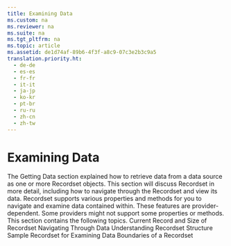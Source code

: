 ```yaml
---
title: Examining Data
ms.custom: na
ms.reviewer: na
ms.suite: na
ms.tgt_pltfrm: na
ms.topic: article
ms.assetid: de1d74af-89b6-4f3f-a8c9-07c3e2b3c9a5
translation.priority.ht: 
  - de-de
  - es-es
  - fr-fr
  - it-it
  - ja-jp
  - ko-kr
  - pt-br
  - ru-ru
  - zh-cn
  - zh-tw
---
```

# Examining Data
<?xml version="1.0" encoding="utf-8"?>
<developerReferenceWithoutSyntaxDocument xmlns="http://ddue.schemas.microsoft.com/authoring/2003/5" xmlns:xlink="http://www.w3.org/1999/xlink" xmlns:xsi="http://www.w3.org/2001/XMLSchema-instance" xsi:schemaLocation="http://ddue.schemas.microsoft.com/authoring/2003/5 http://dduestorage.blob.core.windows.net/ddueschema/developer.xsd">
  <introduction>
    <para>The <legacyLink xlink:href="3931e7ec-f66b-4d5d-aad3-c4bf12e8b154">Getting Data</legacyLink> section explained how to retrieve data from a data source as one or more <legacyBold>Recordset</legacyBold> objects. This section will discuss <legacyBold>Recordset</legacyBold> in more detail, including how to navigate through the <legacyBold>Recordset</legacyBold> and view its data.</para>
    <para>
      <?Comment jrs: Deleted per Megan; no diagram. Bug filed. 2006-02-13T19:12:00Z  Id='0?>
      <?CommentEnd Id='0'
    ?>
      <legacyBold>Recordset</legacyBold> supports various <legacyLink xlink:href="4295a6e5-112d-4595-b18a-57728893ac2d">properties and methods</legacyLink> for you to navigate and examine data contained within. These features are provider-dependent. Some providers might not support some properties or methods. </para>
    <para>This section contains the following topics.  </para>
    <list class="bullet">
      <listItem>
        <para>
          <legacyLink xlink:href="e63ff331-8655-4be7-82c6-e6cd6cc9d16d">Current Record and Size of Recordset</legacyLink>
        </para>
      </listItem>
      <listItem>
        <para>
          <legacyLink xlink:href="8d88c9aa-8ec8-4969-8fa1-1663fd29bfc4">Navigating Through Data</legacyLink>
        </para>
      </listItem>
      <listItem>
        <para>
          <legacyLink xlink:href="3ef36d24-f121-4a5f-84ad-5fc84992e81d">Understanding Recordset Structure</legacyLink>
        </para>
      </listItem>
      <listItem>
        <para>
          <legacyLink xlink:href="e770e626-68b1-4ddf-a217-d7b30311e2ee">Sample Recordset for Examining Data</legacyLink>
        </para>
      </listItem>
      <listItem>
        <para>
          <link xlink:href="c0dd4a0f-478d-4c5e-b5d5-7535f211d064">Boundaries of a Recordset</link>
        </para>
      </listItem>
    </list>
  </introduction>
  <relatedTopics />
</developerReferenceWithoutSyntaxDocument>